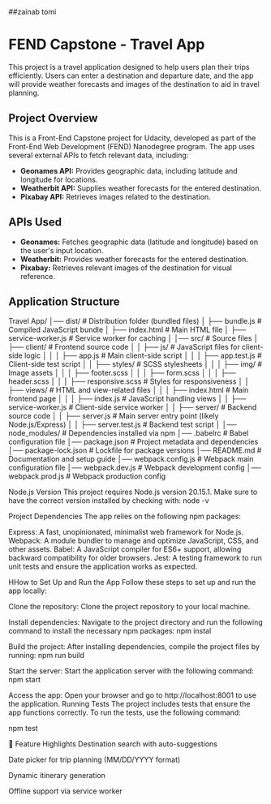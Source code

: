 ##zainab tomi

# FEND Capstone - Travel App

This project is a travel application designed to help users plan their trips efficiently. Users can enter a destination and departure date, and the app will provide weather forecasts and images of the destination to aid in travel planning.

## Project Overview

This is a Front-End Capstone project for Udacity, developed as part of the Front-End Web Development (FEND) Nanodegree program. The app uses several external APIs to fetch relevant data, including:

- **Geonames API:** Provides geographic data, including latitude and longitude for locations.
- **Weatherbit API:** Supplies weather forecasts for the entered destination.
- **Pixabay API:** Retrieves images related to the destination.

## APIs Used

- **Geonames:** Fetches geographic data (latitude and longitude) based on the user's input location.
- **Weatherbit:** Provides weather forecasts for the entered destination.
- **Pixabay:** Retrieves relevant images of the destination for visual reference.

## Application Structure

Travel App/
│── dist/                      # Distribution folder (bundled files)
│   ├── bundle.js              # Compiled JavaScript bundle
│   ├── index.html             # Main HTML file
│   ├── service-worker.js      # Service worker for caching
│
│── src/                       # Source files
│   ├── client/                # Frontend source code
│   │   ├── js/                # JavaScript files for client-side logic
│   │   │   ├── app.js         # Main client-side script
│   │   │   ├── app.test.js    # Client-side test script
│   │   ├── styles/            # SCSS stylesheets
│   │   │   ├── img/           # Image assets
│   │   │   ├── footer.scss
│   │   │   ├── form.scss
│   │   │   ├── header.scss
│   │   │   ├── responsive.scss # Styles for responsiveness
│   │   ├── views/             # HTML and view-related files
│   │   │   ├── index.html     # Main frontend page
│   │   │   ├── index.js       # JavaScript handling views
│   │   ├── service-worker.js  # Client-side service worker
│
│   ├── server/                # Backend source code
│   │   ├── server.js          # Main server entry point (likely Node.js/Express)
│   │   ├── server.test.js     # Backend test script
│
│── node_modules/              # Dependencies installed via npm
│── .babelrc                   # Babel configuration file
│── package.json               # Project metadata and dependencies
│── package-lock.json          # Lockfile for package versions
│── README.md                  # Documentation and setup guide
│── webpack.config.js          # Webpack main configuration file
│── webpack.dev.js             # Webpack development config
│── webpack.prod.js            # Webpack production config



Node.js Version
This project requires Node.js version 20.15.1. Make sure to have the correct version installed by checking with:
node -v

Project Dependencies
The app relies on the following npm packages:

Express: A fast, unopinionated, minimalist web framework for Node.js.
Webpack: A module bundler to manage and optimize JavaScript, CSS, and other assets.
Babel: A JavaScript compiler for ES6+ support, allowing backward compatibility for older browsers.
Jest: A testing framework to run unit tests and ensure the application works as expected.

HHow to Set Up and Run the App
Follow these steps to set up and run the app locally:

Clone the repository:
Clone the project repository to your local machine.

Install dependencies:
Navigate to the project directory and run the following command to install the necessary npm packages:
npm instal

Build the project: After installing dependencies, compile the project files by running:
npm run build

Start the server: Start the application server with the following command:
npm start

Access the app: Open your browser and go to http://localhost:8001 to use the application.
Running Tests
The project includes tests that ensure the app functions correctly. To run the tests, use the following command:

npm test


📅 Feature Highlights
Destination search with auto-suggestions

Date picker for trip planning (MM/DD/YYYY format)

Dynamic itinerary generation

Offline support via service worker
